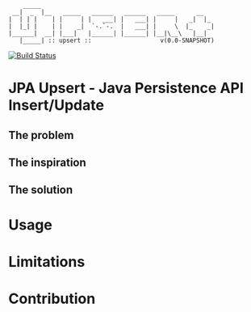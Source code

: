 ```
    _____
 __|  _  |__   _____   ______   ______   _____      __
|  | | |    | |     | |   ___| |   ___| |     |   _|  |_
|  |_| |    | |    _|  `-.`-.  |   ___| |     \  |_    _|
|______|  __| |___|   |______| |______| |__|\__\   |__|
   |_____| :: upsert ::                   v(0.0-SNAPSHOT)
```

[![Build Status](https://app.travis-ci.com/klaushauschild1984/jpa-upsert.svg?branch=master)](https://app.travis-ci.com/klaushauschild1984/jpa-upsert)

# JPA Upsert - Java Persistence API Insert/Update

## The problem

## The inspiration

## The solution

# Usage

# Limitations

# Contribution
